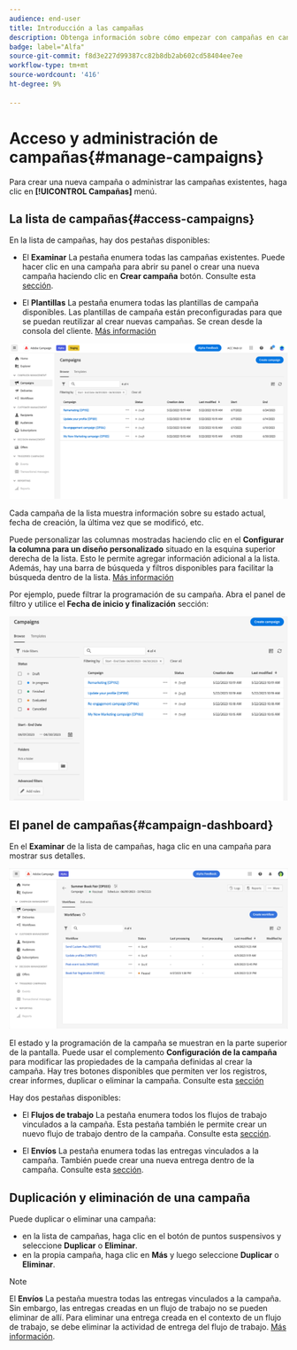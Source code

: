 ```yaml
---
audience: end-user
title: Introducción a las campañas
description: Obtenga información sobre cómo empezar con campañas en canales múltiples
badge: label="Alfa"
source-git-commit: f8d3e227d99387cc82b8db2ab602cd58404ee7ee
workflow-type: tm+mt
source-wordcount: '416'
ht-degree: 9%

---
```



# Acceso y administración de campañas{#manage-campaigns}

Para crear una nueva campaña o administrar las campañas existentes, haga clic en **[!UICONTROL Campañas]** menú.

## La lista de campañas{#access-campaigns}

En la lista de campañas, hay dos pestañas disponibles:

* El **Examinar** La pestaña enumera todas las campañas existentes. Puede hacer clic en una campaña para abrir su panel o crear una nueva campaña haciendo clic en **Crear campaña** botón. Consulte esta [sección](create-campaigns.md#create-campaigns).

* El **Plantillas** La pestaña enumera todas las plantillas de campaña disponibles. Las plantillas de campaña están preconfiguradas para que se puedan reutilizar al crear nuevas campañas. Se crean desde la consola del cliente. [Más información](https://experienceleague.adobe.com/docs/campaign/automation/campaign-orchestration/marketing-campaign-templates.html?lang=es)

![Lista de campañas](assets/campaign-list.png)

Cada campaña de la lista muestra información sobre su estado actual, fecha de creación, la última vez que se modificó, etc.

Puede personalizar las columnas mostradas haciendo clic en el **Configurar la columna para un diseño personalizado** situado en la esquina superior derecha de la lista. Esto le permite agregar información adicional a la lista. Además, hay una barra de búsqueda y filtros disponibles para facilitar la búsqueda dentro de la lista. [Más información](../get-started/user-interface.md#list-screens)

Por ejemplo, puede filtrar la programación de su campaña. Abra el panel de filtro y utilice el **Fecha de inicio y finalización** sección:

![Filtro de campaña](assets/campaign-filter-on-dates.png)

## El panel de campañas{#campaign-dashboard}

En el **Examinar** de la lista de campañas, haga clic en una campaña para mostrar sus detalles.

![Panel de campañas](assets/campaign-dashboard.png)

El estado y la programación de la campaña se muestran en la parte superior de la pantalla. Puede usar el complemento **Configuración de la campaña** para modificar las propiedades de la campaña definidas al crear la campaña. Hay tres botones disponibles que permiten ver los registros, crear informes, duplicar o eliminar la campaña. Consulte esta [sección](create-campaigns.md#create-campaigns)

Hay dos pestañas disponibles:

* El **Flujos de trabajo** La pestaña enumera todos los flujos de trabajo vinculados a la campaña. Esta pestaña también le permite crear un nuevo flujo de trabajo dentro de la campaña. Consulte esta [sección](create-campaigns.md#create-campaigns).

* El **Envíos** La pestaña enumera todas las entregas vinculados a la campaña. También puede crear una nueva entrega dentro de la campaña. Consulte esta [sección](create-campaigns.md#create-campaigns).

## Duplicación y eliminación de una campaña

Puede duplicar o eliminar una campaña:

* en la lista de campañas, haga clic en el botón de puntos suspensivos y seleccione **Duplicar** o **Eliminar**.
* en la propia campaña, haga clic en **Más** y luego seleccione **Duplicar** o **Eliminar**.

>[!NOTE]
>
>El **Envíos** La pestaña muestra todas las entregas vinculados a la campaña. Sin embargo, las entregas creadas en un flujo de trabajo no se pueden eliminar de allí. Para eliminar una entrega creada en el contexto de un flujo de trabajo, se debe eliminar la actividad de entrega del flujo de trabajo. [Más información](../msg/gs-messages.md#delivery-delete).
